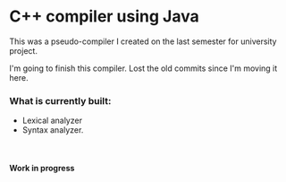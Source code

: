 # C++ compiler using Java

This was a pseudo-compiler I created on the last semester for university project.

I'm going to finish this compiler. Lost the old commits since I'm moving it here.

### What is currently built:

- Lexical analyzer
- Syntax analyzer.

<br/>

#### Work in progress
